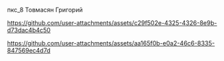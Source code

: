 пкс_8
Товмасян Григорий



https://github.com/user-attachments/assets/c29f502e-4325-4326-8e9b-d73dac4b4c50


https://github.com/user-attachments/assets/aa165f0b-e0a2-46c6-8335-847569ec4d7d


